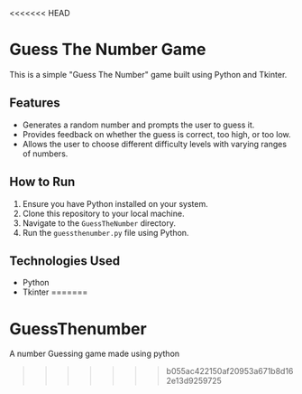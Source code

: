 <<<<<<< HEAD
# Guess The Number Game

This is a simple "Guess The Number" game built using Python and Tkinter.

## Features

- Generates a random number and prompts the user to guess it.
- Provides feedback on whether the guess is correct, too high, or too low.
- Allows the user to choose different difficulty levels with varying ranges of numbers.

## How to Run

1. Ensure you have Python installed on your system.
2. Clone this repository to your local machine.
3. Navigate to the `GuessTheNumber` directory.
4. Run the `guessthenumber.py` file using Python.

## Technologies Used

- Python
- Tkinter
=======
# GuessThenumber
A number Guessing game made using python
>>>>>>> b055ac422150af20953a671b8d162e13d9259725

